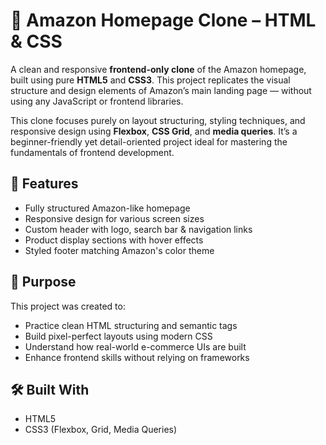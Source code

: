 # 🛒 Amazon Homepage Clone – HTML & CSS

A clean and responsive **frontend-only clone** of the Amazon homepage, built using pure **HTML5** and **CSS3**. This project replicates the visual structure and design elements of Amazon’s main landing page — without using any JavaScript or frontend libraries.

This clone focuses purely on layout structuring, styling techniques, and responsive design using **Flexbox**, **CSS Grid**, and **media queries**. It’s a beginner-friendly yet detail-oriented project ideal for mastering the fundamentals of frontend development.

## 🌟 Features

- Fully structured Amazon-like homepage
- Responsive design for various screen sizes
- Custom header with logo, search bar & navigation links
- Product display sections with hover effects
- Styled footer matching Amazon's color theme

## 🎯 Purpose

This project was created to:
- Practice clean HTML structuring and semantic tags
- Build pixel-perfect layouts using modern CSS
- Understand how real-world e-commerce UIs are built
- Enhance frontend skills without relying on frameworks

## 🛠️ Built With

- HTML5  
- CSS3 (Flexbox, Grid, Media Queries)


